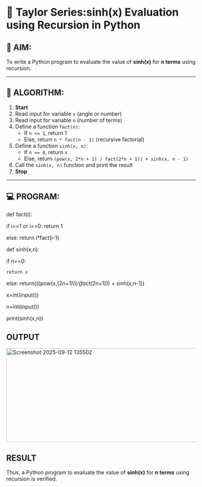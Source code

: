 # 📐 Taylor Series:sinh(x) Evaluation using Recursion in Python

## 🎯 AIM:
To write a Python program to evaluate the value of **sinh(x)** for **n terms** using recursion.

---

## 🧠 ALGORITHM:

1. **Start**
2. Read input for variable `x` (angle or number)
3. Read input for variable `n` (number of terms)
4. Define a function `fact(n)`:
   - If `n <= 1`, return 1
   - Else, return `n * fact(n - 1)` (recursive factorial)
5. Define a function `sinh(x, n)`:
   - If `n == 0`, return `x`
   - Else, return `(pow(x, 2*n + 1) / fact(2*n + 1)) + sinh(x, n - 1)`
6. Call the `sinh(x, n)` function and print the result
7. **Stop**

---

## 💻 PROGRAM:

def fact(i):

   if i==1 or i==0:
       return 1
       
   else:
       return i*fact(i-1)

       
def sinh(x,n):

  if n==0:
  
    return x
  else:
    return(((pow(x,(2*n+1)))/(fact(2*n+1))) + sinh(x,n-1))

    
x=int(input())

n=int(input())

print(sinh(x,n))


## OUTPUT

<img width="590" height="249" alt="Screenshot 2025-09-12 135502" src="https://github.com/user-attachments/assets/8f2d3387-659e-4467-a49e-3c9ff1bf7a4f" />

## RESULT

Thus, a Python program to evaluate the value of **sinh(x)** for **n terms** using recursion is verified.
